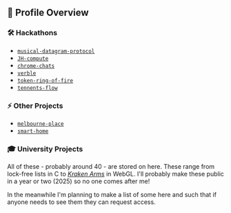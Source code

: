 ## 🔗 Profile Overview

### 🛠️ Hackathons

- [`musical-datagram-protocol`](https://github.com/btRooke/musical-datagram-protcol)
- [`JH-compute`](https://github.com/btRooke/JH-compute)
- [`chrome-chats`](https://github.com/btRooke/chrome-chats)
- [`verble`](https://github.com/btRooke/verble)
- [`token-ring-of-fire`](https://github.com/btRooke/token-ring-of-fire)
- [`tennents-flow`](https://github.com/btRooke/tennents-flow)

### ⚡ Other Projects

- [`melbourne-place`](https://github.com/btRooke/melbourne-place)
- [`smart-home`](https://github.com/btRooke/smart-home)

### 🎓 University Projects

All of these - probably around 40 - are stored on here. These range from lock-free lists in C to [_Kraken Arms_](https://btrooke.github.io/CS4102-practicals/partFour.html) in WebGL. I'll probably make these public in a year or two (2025) so no one comes after me!

In the meanwhile I'm planning to make a list of some here and such that if anyone needs to see them they can request access.

